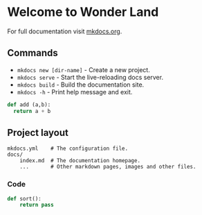 # Welcome to Wonder Land

For full documentation visit [mkdocs.org](https://www.mkdocs.org).

## Commands

* `mkdocs new [dir-name]` - Create a new project.
* `mkdocs serve` - Start the live-reloading docs server.
* `mkdocs build` - Build the documentation site.
* `mkdocs -h` - Print help message and exit.


``` py title="init.py"
def add (a,b):
  return a + b
```


## Project layout

    mkdocs.yml    # The configuration file.
    docs/
        index.md  # The documentation homepage.
        ...       # Other markdown pages, images and other files.

### Code 

``` py linenums="2"
def sort():
    return pass
```